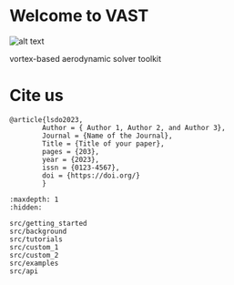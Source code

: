 # Welcome to VAST

![alt text](/src/images/lsdolab.png "Title displayed")

vortex-based aerodynamic solver toolkit

# Cite us
```none
@article{lsdo2023,
        Author = { Author 1, Author 2, and Author 3},
        Journal = {Name of the Journal},
        Title = {Title of your paper},
        pages = {203},
        year = {2023},
        issn = {0123-4567},
        doi = {https://doi.org/}
        }
```

<!-- Remove/add custom pages from/to toc as per your package's requirement -->

```{toctree}
:maxdepth: 1
:hidden:

src/getting_started
src/background
src/tutorials
src/custom_1
src/custom_2
src/examples
src/api
```
